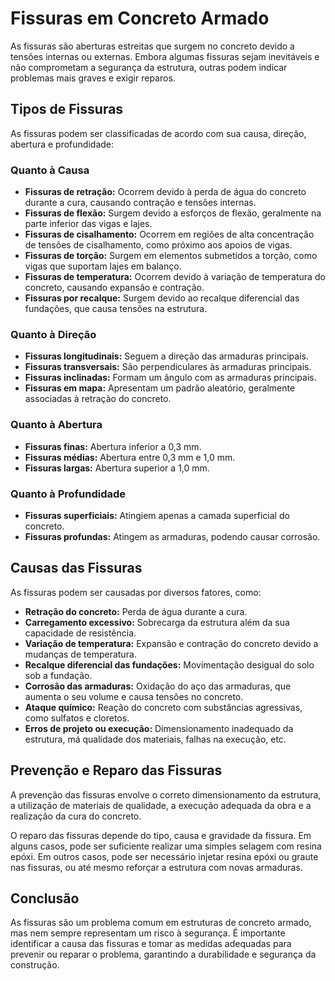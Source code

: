 # Fissuras em Concreto Armado

As fissuras são aberturas estreitas que surgem no concreto devido a tensões internas ou externas. Embora algumas fissuras sejam inevitáveis e não comprometam a segurança da estrutura, outras podem indicar problemas mais graves e exigir reparos.

## Tipos de Fissuras

As fissuras podem ser classificadas de acordo com sua causa, direção, abertura e profundidade:

### Quanto à Causa

* **Fissuras de retração:** Ocorrem devido à perda de água do concreto durante a cura, causando contração e tensões internas.
* **Fissuras de flexão:** Surgem devido a esforços de flexão, geralmente na parte inferior das vigas e lajes.
* **Fissuras de cisalhamento:** Ocorrem em regiões de alta concentração de tensões de cisalhamento, como próximo aos apoios de vigas.
* **Fissuras de torção:** Surgem em elementos submetidos a torção, como vigas que suportam lajes em balanço.
* **Fissuras de temperatura:** Ocorrem devido à variação de temperatura do concreto, causando expansão e contração.
* **Fissuras por recalque:** Surgem devido ao recalque diferencial das fundações, que causa tensões na estrutura.

### Quanto à Direção

* **Fissuras longitudinais:** Seguem a direção das armaduras principais.
* **Fissuras transversais:** São perpendiculares às armaduras principais.
* **Fissuras inclinadas:** Formam um ângulo com as armaduras principais.
* **Fissuras em mapa:** Apresentam um padrão aleatório, geralmente associadas à retração do concreto.

### Quanto à Abertura

* **Fissuras finas:** Abertura inferior a 0,3 mm.
* **Fissuras médias:** Abertura entre 0,3 mm e 1,0 mm.
* **Fissuras largas:** Abertura superior a 1,0 mm.

### Quanto à Profundidade

* **Fissuras superficiais:** Atingiem apenas a camada superficial do concreto.
* **Fissuras profundas:** Atingem as armaduras, podendo causar corrosão.

## Causas das Fissuras

As fissuras podem ser causadas por diversos fatores, como:

* **Retração do concreto:** Perda de água durante a cura.
* **Carregamento excessivo:** Sobrecarga da estrutura além da sua capacidade de resistência.
* **Variação de temperatura:** Expansão e contração do concreto devido a mudanças de temperatura.
* **Recalque diferencial das fundações:** Movimentação desigual do solo sob a fundação.
* **Corrosão das armaduras:** Oxidação do aço das armaduras, que aumenta o seu volume e causa tensões no concreto.
* **Ataque químico:** Reação do concreto com substâncias agressivas, como sulfatos e cloretos.
* **Erros de projeto ou execução:** Dimensionamento inadequado da estrutura, má qualidade dos materiais, falhas na execução, etc.

## Prevenção e Reparo das Fissuras

A prevenção das fissuras envolve o correto dimensionamento da estrutura, a utilização de materiais de qualidade, a execução adequada da obra e a realização da cura do concreto.

O reparo das fissuras depende do tipo, causa e gravidade da fissura. Em alguns casos, pode ser suficiente realizar uma simples selagem com resina epóxi. Em outros casos, pode ser necessário injetar resina epóxi ou graute nas fissuras, ou até mesmo reforçar a estrutura com novas armaduras.

## Conclusão

As fissuras são um problema comum em estruturas de concreto armado, mas nem sempre representam um risco à segurança. É importante identificar a causa das fissuras e tomar as medidas adequadas para prevenir ou reparar o problema, garantindo a durabilidade e segurança da construção.
